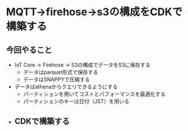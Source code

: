 # MQTT->firehose->s3の構成をCDKで構築する

## 今回やること

- IoT Core -> Firehose -> S3の構成でデータをS3に保存する
  - データはparquet形式で保存する
  - データはSNAPPYで圧縮する
- データはathenaからクエリできるようにする
  - パーティションを用いてコストとパフォーマンスを最適化する
  - パーティションのキーは日付（JST）を用いる
- CDKで構築する
  - 